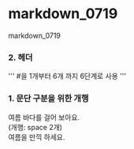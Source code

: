 # markdown_0719
markdown_0719


### 2. 헤더
''' #을 1개부터 6개 까지 6단계로 사용 '''

### 1. 문단 구분을 위한 개행
여름 바다를 걸어 보아요.  
(개행: space 2개)  
여름을 만끽 하세요.
